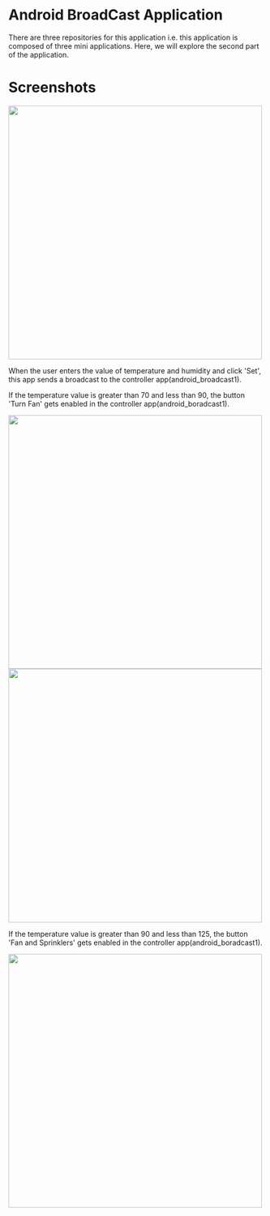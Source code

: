 # Android BroadCast Application 
There are three repositories for this application i.e. this application is composed of three mini applications. Here, we will explore the second part of the application.
# Screenshots

<Image src="https://user-images.githubusercontent.com/21295081/27497595-4c835926-5810-11e7-9bcc-1d3df0b34bdd.jpeg" width="500"/>
<p>When the user enters the value of temperature and humidity and click 'Set', this app sends a broadcast to the controller app(android_broadcast1).</p>
<p>If the temperature value is greater than 70 and less than 90, the button 'Turn Fan' gets enabled in the controller app(android_boradcast1).</p>
<Image src="https://user-images.githubusercontent.com/21295081/27498165-a6b9e6b0-5812-11e7-8c26-9faac81bfaf1.jpeg" width="500"/>

<Image src="https://user-images.githubusercontent.com/21295081/27498014-129a3e44-5812-11e7-89a0-810b636f3fd5.jpeg" width="500"/>
<p>If the temperature value is greater than 90 and less than 125, the button 'Fan and Sprinklers' gets enabled in the controller app(android_boradcast1).</p>
<Image src="https://user-images.githubusercontent.com/21295081/27498016-141dbc3c-5812-11e7-8d09-1997a1e061f1.jpeg" width="500"/>

